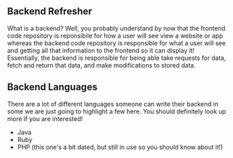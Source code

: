 ## Backend Refresher
What is a backend? Well, you probably understand by now that the frontend code repository is reponsibile for how a user will see view a website or app whereas the backend code repository is responsible for what a user will see and getting all that information to the frontend so it can display it! Essentially, the backend is responsible for being able take requests for data, fetch and return that data, and make modifications to stored data.

## Backend Languages
There are a lot of different languages someone can write their backend in some we are just going to highlight a few here. You should definitely look up more if you are interested!

* Java
* Ruby
* PHP (this one's a bit dated, but still in use so you should know about it!)

